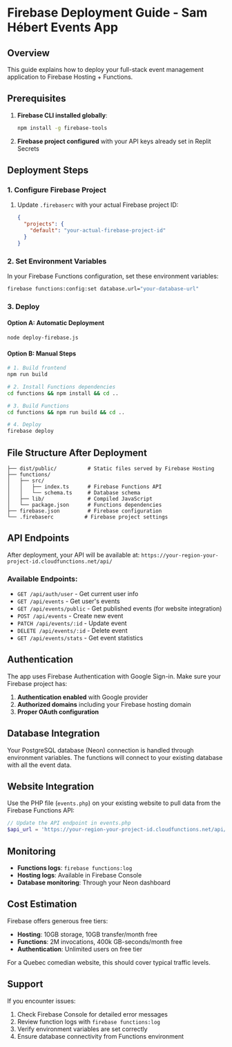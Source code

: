 # Firebase Deployment Guide - Sam Hébert Events App

## Overview
This guide explains how to deploy your full-stack event management application to Firebase Hosting + Functions.

## Prerequisites

1. **Firebase CLI installed globally**:
   ```bash
   npm install -g firebase-tools
   ```

2. **Firebase project configured** with your API keys already set in Replit Secrets

## Deployment Steps

### 1. Configure Firebase Project

1. Update `.firebaserc` with your actual Firebase project ID:
   ```json
   {
     "projects": {
       "default": "your-actual-firebase-project-id"
     }
   }
   ```

### 2. Set Environment Variables

In your Firebase Functions configuration, set these environment variables:
```bash
firebase functions:config:set database.url="your-database-url"
```

### 3. Deploy

#### Option A: Automatic Deployment
```bash
node deploy-firebase.js
```

#### Option B: Manual Steps
```bash
# 1. Build frontend
npm run build

# 2. Install Functions dependencies
cd functions && npm install && cd ..

# 3. Build Functions
cd functions && npm run build && cd ..

# 4. Deploy
firebase deploy
```

## File Structure After Deployment

```
├── dist/public/          # Static files served by Firebase Hosting
├── functions/
│   ├── src/
│   │   ├── index.ts      # Firebase Functions API
│   │   └── schema.ts     # Database schema
│   ├── lib/              # Compiled JavaScript
│   └── package.json      # Functions dependencies
├── firebase.json         # Firebase configuration
└── .firebaserc          # Firebase project settings
```

## API Endpoints

After deployment, your API will be available at:
`https://your-region-your-project-id.cloudfunctions.net/api/`

### Available Endpoints:
- `GET /api/auth/user` - Get current user info
- `GET /api/events` - Get user's events
- `GET /api/events/public` - Get published events (for website integration)
- `POST /api/events` - Create new event
- `PATCH /api/events/:id` - Update event
- `DELETE /api/events/:id` - Delete event
- `GET /api/events/stats` - Get event statistics

## Authentication

The app uses Firebase Authentication with Google Sign-in. Make sure your Firebase project has:

1. **Authentication enabled** with Google provider
2. **Authorized domains** including your Firebase hosting domain
3. **Proper OAuth configuration**

## Database Integration

Your PostgreSQL database (Neon) connection is handled through environment variables. The functions will connect to your existing database with all the event data.

## Website Integration

Use the PHP file (`events.php`) on your existing website to pull data from the Firebase Functions API:

```php
// Update the API endpoint in events.php
$api_url = 'https://your-region-your-project-id.cloudfunctions.net/api/events/public';
```

## Monitoring

- **Functions logs**: `firebase functions:log`
- **Hosting logs**: Available in Firebase Console
- **Database monitoring**: Through your Neon dashboard

## Cost Estimation

Firebase offers generous free tiers:
- **Hosting**: 10GB storage, 10GB transfer/month free
- **Functions**: 2M invocations, 400k GB-seconds/month free
- **Authentication**: Unlimited users on free tier

For a Quebec comedian website, this should cover typical traffic levels.

## Support

If you encounter issues:
1. Check Firebase Console for detailed error messages
2. Review function logs with `firebase functions:log`
3. Verify environment variables are set correctly
4. Ensure database connectivity from Functions environment